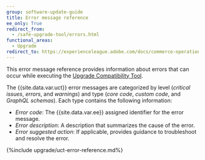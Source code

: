 ```yaml
---
group: software-update-guide
title: Error message reference
ee_only: True
redirect_from:
  - /safe-upgrade-tool/errors.html
functional_areas:
  - Upgrade
redirect_to: https://experienceleague.adobe.com/docs/commerce-operations/upgrade-guide/upgrade-compatibility-tool/error-messages.html
---
```


This error message reference provides information about errors that can occur while executing the [Upgrade Compatibility Tool](https://experienceleague.adobe.com/docs/commerce-operations/upgrade-guide/upgrade-compatibility-tool/overview.html).

The {{site.data.var.uct}} error messages are categorized by level (*critical issues*, *errors*, and *warnings*) and type  (*core code*, *custom code*, and *GraphQL schemas*). Each type contains the following information:

*  *Error code*:  The {{site.data.var.ee}} assigned identifier for the error message.
*  *Error description*:  A description that summarizes the cause of the error.
*  *Error suggested action*:  If applicable, provides guidance to troubleshoot and resolve the error.

{%include upgrade/uct-error-reference.md%}
